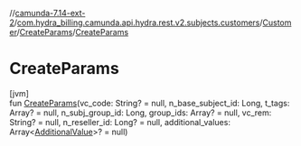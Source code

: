 //[camunda-7.14-ext-2](../../../../index.md)/[com.hydra_billing.camunda.api.hydra.rest.v2.subjects.customers](../../index.md)/[Customer](../index.md)/[CreateParams](index.md)/[CreateParams](-create-params.md)

# CreateParams

[jvm]\
fun [CreateParams](-create-params.md)(vc_code: String? = null, n_base_subject_id: Long, t_tags: Array<String>? = null, n_subj_group_id: Long, group_ids: Array<Long>? = null, vc_rem: String? = null, n_reseller_id: Long? = null, additional_values: Array<[AdditionalValue](../../../com.hydra_billing.camunda.api.hydra.common_types/-additional-value/index.md)>? = null)
